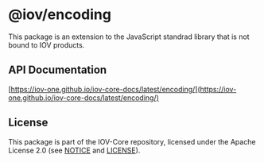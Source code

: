 # @iov/encoding

This package is an extension to the JavaScript standrad library that is not
bound to IOV products.

## API Documentation

[https://iov-one.github.io/iov-core-docs/latest/encoding/](https://iov-one.github.io/iov-core-docs/latest/encoding/)

## License

This package is part of the IOV-Core repository, licensed under the Apache License 2.0
(see [NOTICE](https://github.com/iov-one/iov-core/blob/master/NOTICE) and [LICENSE](https://github.com/iov-one/iov-core/blob/master/LICENSE)).
